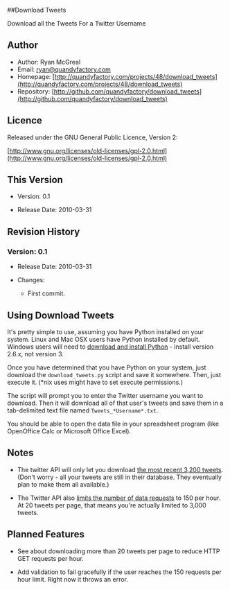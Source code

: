 ##Download Tweets

Download all the Tweets For a Twitter Username

## Author

* Author: Ryan McGreal
* Email: [ryan@quandyfactory.com](mailto:ryan@quandyfactory.com)
* Homepage: [http://quandyfactory.com/projects/48/download_tweets](http://quandyfactory.com/projects/48/download_tweets)
* Repository: [http://github.com/quandyfactory/download_tweets](http://github.com/quandyfactory/download_tweets)

## Licence

Released under the GNU General Public Licence, Version 2:

[http://www.gnu.org/licenses/old-licenses/gpl-2.0.html](http://www.gnu.org/licenses/old-licenses/gpl-2.0.html)

## This Version

* Version: 0.1

* Release Date: 2010-03-31

## Revision History

### Version: 0.1

* Release Date: 2010-03-31

* Changes:

    * First commit.

## Using Download Tweets
    
It's pretty simple to use, assuming you have Python installed on your system. Linux and Mac OSX users have Python installed by default. Windows users will need to [download and install Python](http://python.org/download/) - install version 2.6.x, not version 3.

Once you have determined that you have Python on your system, just download the `download_tweets.py` script and save it somewhere. Then, just execute it. (*nix uses might have to set execute permissions.)

The script will prompt you to enter the Twitter username you want to download. Then it will download all of that user's tweets and save them in a tab-delimited text file named `Tweets_*Username*.txt`. 

You should be able to open the data file in your spreadsheet program (like OpenOffice Calc or Microsoft Office Excel).

## Notes

* The twitter API will only let you download [the most recent 3,200 tweets](http://apiwiki.twitter.com/Things-Every-Developer-Should-Know). (Don't worry - all your tweets are still in their database. They eventually plan to make them all available.)

* The Twitter API also [limits the number of data requests](http://apiwiki.twitter.com/Rate-limiting) to 150 per hour. At 20 tweets per page, that means you're actually limited to 3,000 tweets.

## Planned Features

* See about downloading more than 20 tweets per page to reduce HTTP GET requests per hour.

* Add validation to fail gracefully if the user reaches the 150 requests per hour limit. Right now it throws an error.

